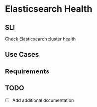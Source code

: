 # Elasticsearch Health

## SLI 
Check Elasticsearch cluster health

## Use Cases

## Requirements

## TODO
- [ ] Add additional documentation